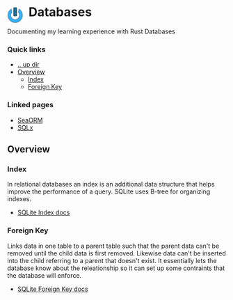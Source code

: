 # Databases <img style="margin: 6px 13px 0px 0px" align="left" src="../../../../data/images/logo_36x36.png" />

Documenting my learning experience with Rust Databases

### Quick links
* [.. up dir](..)
* [Overview](#overview)
  * [Index](#index)
  * [Foreign Key](#foreign-key)

### Linked pages
- [SeaORM](sea_orm/README.md)
- [SQLx](sqlx/README.md)

## Overview

### Index
In relational databases an index is an additional data structure that helps improve the performance 
of a query. SQLite uses B-tree for organizing indexes. 

* [SQLite Index docs](https://www.sqlitetutorial.net/sqlite-index/)

### Foreign Key
Links data in one table to a parent table such that the parent data can't be removed until the child 
data is first removed. Likewise data can't be inserted into the child referring to a parent that 
doesn't exist. It essentially lets the database know about the releationship so it can set up some 
contraints that the database will enforce.

* [SQLite Foreign Key docs](https://www.sqlitetutorial.net/sqlite-foreign-key/)

<!-- 
vim: ts=2:sw=2:sts=2
-->
